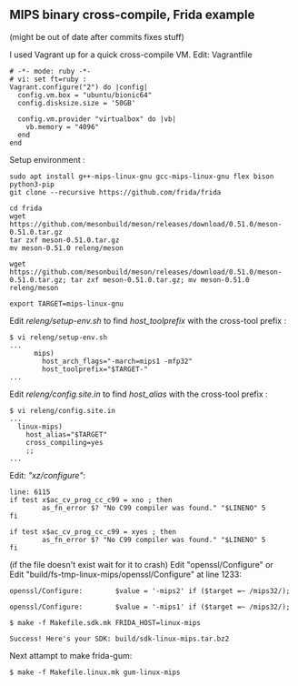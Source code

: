 ## MIPS binary cross-compile, Frida example
(might be out of date after commits fixes stuff)

I used Vagrant up for a quick cross-compile VM. 
Edit: Vagrantfile
```
# -*- mode: ruby -*-
# vi: set ft=ruby :
Vagrant.configure("2") do |config|
  config.vm.box = "ubuntu/bionic64"
  config.disksize.size = '50GB'

  config.vm.provider "virtualbox" do |vb|
    vb.memory = "4096"
  end
end

```
Setup environment :

```
sudo apt install g++-mips-linux-gnu gcc-mips-linux-gnu flex bison python3-pip 
git clone --recursive https://github.com/frida/frida

cd frida
wget https://github.com/mesonbuild/meson/releases/download/0.51.0/meson-0.51.0.tar.gz
tar zxf meson-0.51.0.tar.gz
mv meson-0.51.0 releng/meson

wget https://github.com/mesonbuild/meson/releases/download/0.51.0/meson-0.51.0.tar.gz; tar zxf meson-0.51.0.tar.gz; mv meson-0.51.0 releng/meson

export TARGET=mips-linux-gnu

```

Edit *releng/setup-env.sh* to find *host_toolprefix* with the cross-tool prefix :
```
$ vi releng/setup-env.sh
...
      mips)
        host_arch_flags="-march=mips1 -mfp32"
        host_toolprefix="$TARGET-"
...   

```

Edit *releng/config.site.in* to find *host_alias* with the cross-tool prefix :
```
$ vi releng/config.site.in 
...
  linux-mips)
    host_alias="$TARGET"
    cross_compiling=yes
    ;;
...
```

Edit: *"xz/configure"*:
```
line: 6115
if test x$ac_cv_prog_cc_c99 = xno ; then
        as_fn_error $? "No C99 compiler was found." "$LINENO" 5
fi

if test x$ac_cv_prog_cc_c99 = xyes ; then
        as_fn_error $? "No C99 compiler was found." "$LINENO" 5
fi
```
(if the file doesn't exist wait for it to crash)
Edit "openssl/Configure" 
or     
Edit "build/fs-tmp-linux-mips/openssl/Configure" at line 1233:     
```
openssl/Configure:        $value = '-mips2' if ($target =~ /mips32/);
```
```
openssl/Configure:        $value = '-mips1' if ($target =~ /mips32/);
```

```
$ make -f Makefile.sdk.mk FRIDA_HOST=linux-mips

Success! Here's your SDK: build/sdk-linux-mips.tar.bz2

```

Next attampt to make frida-gum:
```
$ make -f Makefile.linux.mk gum-linux-mips 
```

